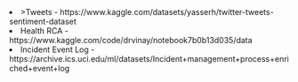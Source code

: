 <li>>Tweets - https://www.kaggle.com/datasets/yasserh/twitter-tweets-sentiment-dataset </li>
<li>Health RCA - https://www.kaggle.com/code/drvinay/notebook7b0b13d035/data </li>
<li>Incident Event Log - https://archive.ics.uci.edu/ml/datasets/Incident+management+process+enriched+event+log </li>
